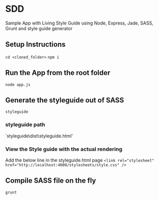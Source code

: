 # SDD
Sample App with Living Style Guide using Node, Express, Jade, SASS, Grunt and style guide generator

## Setup Instructions
`cd <cloned_folder>`
`npm i`

## Run the App from the root folder
`node app.js`

## Generate the styleguide out of SASS
`styleguide`

### styleguide path
`styleguide\dist\styleguide.html'

### View the Style guide with the actual rendering
Add the below line in the styleguide.html page
`<link rel="stylesheet" href="http://localhost:4000/stylesheets/style.css" />`

## Compile SASS file on the fly
`grunt`
